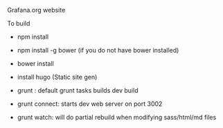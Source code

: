 Grafana.org website


To build

- npm install
- npm install -g bower  (if you do not have bower installed)
- bower install
- install hugo (Static site gen)



- grunt : default grunt tasks builds dev build
- grunt connect: starts dev web server on port 3002
- grunt watch: will do partial rebuild when modifying sass/html/md files

